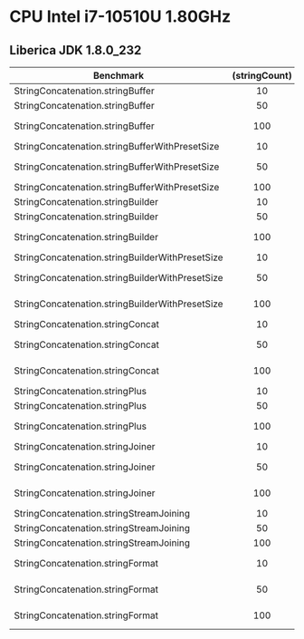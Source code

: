 # CPU Intel i7-10510U 1.80GHz

## Liberica JDK 1.8.0_232
| Benchmark                                        | (stringCount) | (stringLength) | Mode | Cnt | Score                                                         |   Error   | Units |
|--------------------------------------------------|:-------------:|:--------------:|:----:|:---:|---------------------------------------------------------------|:---------:|:-----:|
| StringConcatenation.stringBuffer                 |      10       |       15       | avgt | 20  | <span style="background-color:green">      185.641    </span> | ±   3.192 | ns/op |
| StringConcatenation.stringBuffer                 |      50       |       15       | avgt | 20  | <span style="background-color:#1E1F22">    865.826    </span> | ±   9.467 | ns/op |
| StringConcatenation.stringBuffer                 |      100      |       15       | avgt | 20  | <span style="background-color:#1E1F22">   1683.737    </span> | ±  13.128 | ns/op |
| StringConcatenation.stringBufferWithPresetSize   |      10       |       15       | avgt | 20  | <span style="background-color:green">      189.753    </span> | ±   2.172 | ns/op |
| StringConcatenation.stringBufferWithPresetSize   |      50       |       15       | avgt | 20  | <span style="background-color:#1E1F22">    749.340    </span> | ±  10.100 | ns/op |
| StringConcatenation.stringBufferWithPresetSize   |      100      |       15       | avgt | 20  | <span style="background-color:#1E1F22">   1510.511    </span> | ±   7.374 | ns/op |
| StringConcatenation.stringBuilder                |      10       |       15       | avgt | 20  | <span style="background-color:green">      194.692    </span> | ±   1.396 | ns/op |
| StringConcatenation.stringBuilder                |      50       |       15       | avgt | 20  | <span style="background-color:#1E1F22">    884.235    </span> | ±   2.756 | ns/op |
| StringConcatenation.stringBuilder                |      100      |       15       | avgt | 20  | <span style="background-color:#1E1F22">   1715.167    </span> | ±  10.007 | ns/op |
| StringConcatenation.stringBuilderWithPresetSize  |      10       |       15       | avgt | 20  | <span style="background-color:green">      189.055    </span> | ±   2.825 | ns/op |
| StringConcatenation.stringBuilderWithPresetSize  |      50       |       15       | avgt | 20  | <span style="background-color:green">      686.257    </span> | ±  11.754 | ns/op |
| StringConcatenation.stringBuilderWithPresetSize  |      100      |       15       | avgt | 20  | <span style="background-color:green">     1397.022    </span> | ±  11.030 | ns/op |
| StringConcatenation.stringConcat                 |      10       |       15       | avgt | 20  | <span style="background-color:red">        284.086    </span> | ±   5.390 | ns/op |
| StringConcatenation.stringConcat                 |      50       |       15       | avgt | 20  | <span style="background-color:red">       3491.293    </span> | ±  17.221 | ns/op |
| StringConcatenation.stringConcat                 |      100      |       15       | avgt | 20  | <span style="background-color:red">      13042.129    </span> | ±  66.328 | ns/op |
| StringConcatenation.stringPlus                   |      10       |       15       | avgt | 20  | <span style="background-color:green">      190.636    </span> | ±   3.112 | ns/op |
| StringConcatenation.stringPlus                   |      50       |       15       | avgt | 20  | <span style="background-color:red">       3494.043    </span> | ±   6.300 | ns/op |
| StringConcatenation.stringPlus                   |      100      |       15       | avgt | 20  | <span style="background-color:red">      13218.259    </span> | ±  19.153 | ns/op |
| StringConcatenation.stringJoiner                 |      10       |       15       | avgt | 20  | <span style="background-color:#1E1F22">    258.098    </span> | ±   2.408 | ns/op |
| StringConcatenation.stringJoiner                 |      50       |       15       | avgt | 20  | <span style="background-color:#1E1F22">   1093.233    </span> | ±  19.396 | ns/op |
| StringConcatenation.stringJoiner                 |      100      |       15       | avgt | 20  | <span style="background-color:#1E1F22">   2182.266    </span> | ±  32.426 | ns/op |
| StringConcatenation.stringStreamJoining          |      10       |       15       | avgt | 20  | <span style="background-color:#1E1F22">    223.913    </span> | ±   4.080 | ns/op |
| StringConcatenation.stringStreamJoining          |      50       |       15       | avgt | 20  | <span style="background-color:#1E1F22">    946.130    </span> | ±   2.597 | ns/op |
| StringConcatenation.stringStreamJoining          |      100      |       15       | avgt | 20  | <span style="background-color:#1E1F22">   1816.649    </span> | ±   7.025 | ns/op |
| StringConcatenation.stringFormat                 |      10       |       15       | avgt | 20  | <span style="background-color:red">       1993.353    </span> | ±  73.527 | ns/op |
| StringConcatenation.stringFormat                 |      50       |       15       | avgt | 20  | <span style="background-color:red">       9111.596    </span> | ±  53.977 | ns/op |
| StringConcatenation.stringFormat                 |      100      |       15       | avgt | 20  | <span style="background-color:red">      17964.025    </span> | ± 210.634 | ns/op |
